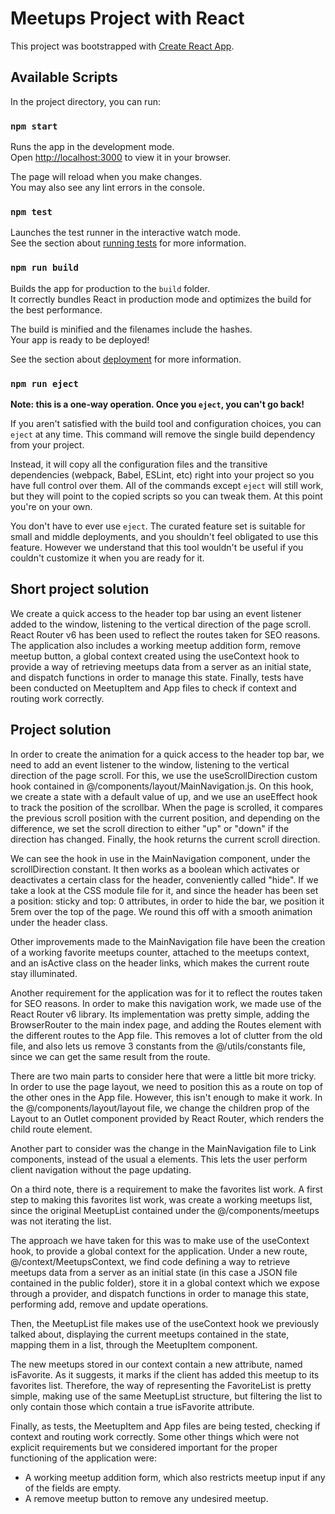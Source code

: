 # Meetups Project with React

This project was bootstrapped with [Create React App](https://github.com/facebook/create-react-app).

## Available Scripts

In the project directory, you can run:

### `npm start`

Runs the app in the development mode.\
Open [http://localhost:3000](http://localhost:3000) to view it in your browser.

The page will reload when you make changes.\
You may also see any lint errors in the console.

### `npm test`

Launches the test runner in the interactive watch mode.\
See the section about [running tests](https://facebook.github.io/create-react-app/docs/running-tests) for more information.

### `npm run build`

Builds the app for production to the `build` folder.\
It correctly bundles React in production mode and optimizes the build for the best performance.

The build is minified and the filenames include the hashes.\
Your app is ready to be deployed!

See the section about [deployment](https://facebook.github.io/create-react-app/docs/deployment) for more information.

### `npm run eject`

**Note: this is a one-way operation. Once you `eject`, you can't go back!**

If you aren't satisfied with the build tool and configuration choices, you can `eject` at any time. This command will remove the single build dependency from your project.

Instead, it will copy all the configuration files and the transitive dependencies (webpack, Babel, ESLint, etc) right into your project so you have full control over them. All of the commands except `eject` will still work, but they will point to the copied scripts so you can tweak them. At this point you're on your own.

You don't have to ever use `eject`. The curated feature set is suitable for small and middle deployments, and you shouldn't feel obligated to use this feature. However we understand that this tool wouldn't be useful if you couldn't customize it when you are ready for it.

## Short project solution

We create a quick access to the header top bar using an event listener added to the window, listening to the vertical direction of the page scroll. React Router v6 has been used to reflect the routes taken for SEO reasons. The application also includes a working meetup addition form, remove meetup button, a global context created using the useContext hook to provide a way of retrieving meetups data from a server as an initial state, and dispatch functions in order to manage this state. Finally, tests have been conducted on MeetupItem and App files to check if context and routing work correctly.

## Project solution

In order to create the animation for a quick access to the header top bar, we need to add an event listener to the window, listening to the vertical direction of the page scroll. For this, we use the useScrollDirection custom hook contained in @/components/layout/MainNavigation.js.
On this hook, we create a state with a default value of up, and we use an useEffect hook to track the position of the scrollbar. When the page is scrolled, it compares the previous scroll position with the current position, and depending on the difference, we set the scroll direction to either "up" or "down" if the direction has changed. Finally, the hook returns the current scroll direction.

We can see the hook in use in the MainNavigation component, under the scrollDirection constant. It then works as a boolean which activates or deactivates a certain class for the header, conveniently called "hide". If we take a look at the CSS module file for it, and since the header has been set a position: sticky and top: 0 attributes, in order to hide the bar, we position it 5rem over the top of the page. We round this off with a smooth animation under the header class.

Other improvements made to the MainNavigation file have been the creation of a working favorite meetups counter, attached to the meetups context, and an isActive class on the header links, which makes the current route stay illuminated.

Another requirement for the application was for it to reflect the routes taken for SEO reasons. In order to make this navigation work, we made use of the React Router v6 library. Its implementation was pretty simple, adding the BrowserRouter to the main index page, and adding the Routes element with the different routes to the App file. This removes a lot of clutter from the old file, and also lets us remove 3 constants from the @/utils/constants file, since we can get the same result from the route.

There are two main parts to consider here that were a little bit more tricky. In order to use the page layout, we need to position this as a route on top of the other ones in the App file. However, this isn't enough to make it work. In the @/components/layout/layout file, we change the children prop of the Layout to an Outlet component provided by React Router, which renders the child route element.

Another part to consider was the change in the MainNavigation file to Link components, instead of the usual a elements. This lets the user perform client navigation without the page updating.

On a third note, there is a requirement to make the favorites list work. A first step to making this favorites list work, was create a working meetups list, since the original MeetupList contained under the @/components/meetups was not iterating the list.

The approach we have taken for this was to make use of the useContext hook, to provide a global context for the application. Under a new route, @/context/MeetupsContext, we find code defining a way to retrieve meetups data from a server as an initial state (in this case a JSON file contained in the public folder), store it in a global context which we expose through a provider, and dispatch functions in order to manage this state, performing add, remove and update operations.

Then, the MeetupList file makes use of the useContext hook we previously talked about, displaying the current meetups contained in the state, mapping them in a list, through the MeetupItem component.

The new meetups stored in our context contain a new attribute, named isFavorite. As it suggests, it marks if the client has added this meetup to its favorites list. Therefore, the way of representing the FavoriteList is pretty simple, making use of the same MeetupList structure, but filtering the list to only contain those which contain a true isFavorite attribute.

Finally, as tests, the MeetupItem and App files are being tested, checking if context and routing work correctly. Some other things which were not explicit requirements but we considered important for the proper functioning of the application were:

- A working meetup addition form, which also restricts meetup input if any of the fields are empty.
- A remove meetup button to remove any undesired meetup.
